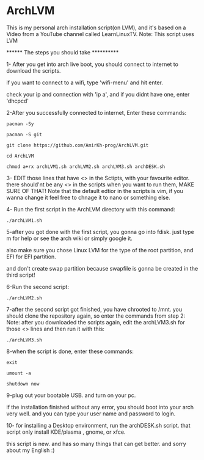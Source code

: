 # ArchLVM
This is my personal arch installation script(on LVM), and it's based on a Video from a YouTube channel called LearnLinuxTV.
Note: This script uses LVM

****** The steps you should take **********

1- After you get into arch live boot, you should connect to internet to download the scripts. 

if you want to connect to a wifi, type 'wifi-menu' and hit enter.

check your ip and connection with 'ip a', and if you didnt have one, enter 'dhcpcd'


2-After you successfully connected to internet, Enter these commands:
	
	pacman -Sy
	
	pacman -S git
	
	git clone https://github.com/AmirKh-prog/ArchLVM.git
	
	cd ArchLVM
	
	chmod a+rx archLVM1.sh archLVM2.sh archLVM3.sh archDESK.sh


	
3- EDIT those lines that have <> in the Sctipts, with your favourite editor.
   there should'nt be any <> in the scripts when you want to run them, MAKE SURE OF THAT!
Note that the default edtior in the scripts is vim, if you wanna change it feel free to chnage it to nano or something else.



4- Run the first script in the ArchLVM directory with this command:
	
	./archLVM1.sh

5-after you got done with the first script, you gonna go into fdisk. just type m for help or see the arch wiki or simply google it.

also make sure you chose Linux LVM for the type of the root partition, and EFI for EFI partition.

and don't create swap partition because swapfile is gonna be created in the third script!

6-Run the second script:
	
	./archLVM2.sh

7-after the second script got finished, you have chrooted to /mnt. you should clone the repository again, so enter the commands from step 2:
Note: after you downloaded the scripts again, edit the archLVM3.sh for those <> lines and then run it with this:
	
	./archLVM3.sh

8-when the script is done, enter these commands:
	
	exit
	
	umount -a
	
	shutdown now
9-plug out your bootable USB. and turn on your pc.

if the installation finished without any error, you should boot into your arch very well. and you can type your user name and password to login.

10- for installing a Desktop environment, run the archDESK.sh script. that script only install KDE/plasma , gnome, or xfce.

this script is new. and has so many things that can get better.
and sorry about my English :)
